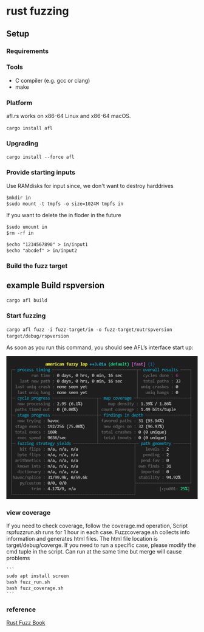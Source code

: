 # rust fuzzing

## Setup

### Requirements

### Tools

- C compiler (e.g. gcc or clang)
- make

### Platform

afl.rs works on x86-64 Linux and x86-64 macOS.

`cargo install afl`

### Upgrading

`cargo install --force afl`

### Provide starting inputs

Use RAMdisks for input since, we don't want to destroy harddrives

```
$mkdir in
$sudo mount -t tmpfs -o size=1024M tmpfs in
```

If you want to delete the in floder in the future

```
$sudo umount in
$rm -rf in
```

```
$echo "1234567890" > in/input1
$echo "abcdef" > in/input2
```

### Build the fuzz target

## example Build rspversion

`cargo afl build`

### Start fuzzing

`cargo afl fuzz -i fuzz-target/in -o fuzz-target/outrspversion target/debug/rspversion`

As soon as you run this command, you should see AFL’s interface start up:

![image-20210628084437384](../fuzz-target/fuzz1.png)

### view coverage 

If you need to check coverage, follow the coverage.md operation, Script rspfuzzrun.sh runs for 1 hour in each case. 
Fuzzcoverage.sh collects info information and generates html files. The html file location is target/debug/coverge.
If you need to run a specific case, please modify the cmd tuple in the script.
Can run at the same time but merge will cause problems

    ```
    sudo apt install screen
    bash fuzz_run.sh
    bash fuzz_coverage.sh
    ```

### reference

[Rust Fuzz Book](https://rust-fuzz.github.io/book/afl/setup.html)